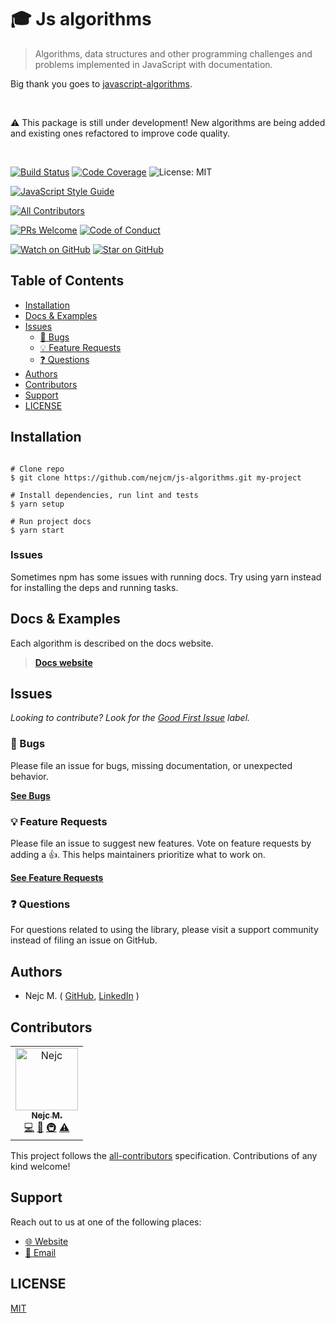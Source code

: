 # 🎓 Js algorithms

<blockquote>Algorithms, data structures and other programming challenges and problems implemented in JavaScript with documentation.</blockquote>

Big thank you goes to
[javascript-algorithms](https://github.com/trekhleb/javascript-algorithms).

<br />

⚠️ This package is still under development! New algorithms are being added and existing
ones refactored to improve code quality.

<br />

<!-- prettier-ignore-start -->
[![Build Status][build-badge]][build]
[![Code Coverage][coverage-badge]][coverage]
![License: MIT](https://img.shields.io/badge/License-MIT-green.svg)

[![JavaScript Style Guide][style-guide-badge]][style-guide]
<!-- ALL-CONTRIBUTORS-BADGE:START - Do not remove or modify this section -->
[![All Contributors](https://img.shields.io/badge/all_contributors-1-orange.svg)](#contributors)
<!-- ALL-CONTRIBUTORS-BADGE:END -->
[![PRs Welcome][prs-badge]][prs] [![Code of Conduct][coc-badge]][coc]

[![Watch on GitHub][github-watch-badge]][github-watch]
[![Star on GitHub][github-star-badge]][github-star]
<!-- prettier-ignore-end -->

## Table of Contents

<!-- START doctoc generated TOC please keep comment here to allow auto update -->
<!-- DON'T EDIT THIS SECTION, INSTEAD RE-RUN doctoc TO UPDATE -->

- [Installation](#installation)
- [Docs & Examples](#docs--examples)
- [Issues](#issues)
  - [🐛 Bugs](#-bugs)
  - [💡 Feature Requests](#-feature-requests)
  - [❓ Questions](#-questions)
- [Authors](#authors)
- [Contributors](#contributors)
- [Support](#support)
- [LICENSE](#license)

<!-- END doctoc generated TOC please keep comment here to allow auto update -->

## Installation

```shell

# Clone repo
$ git clone https://github.com/nejcm/js-algorithms.git my-project

# Install dependencies, run lint and tests
$ yarn setup

# Run project docs
$ yarn start

```

### Issues

Sometimes npm has some issues with running docs. Try using yarn instead for installing the
deps and running tasks.

## Docs & Examples

Each algorithm is described on the docs website.

> [**Docs website**][docs-link]

## Issues

_Looking to contribute? Look for the [Good First Issue][good-first-issue] label._

### 🐛 Bugs

Please file an issue for bugs, missing documentation, or unexpected behavior.

[**See Bugs**][bugs]

### 💡 Feature Requests

Please file an issue to suggest new features. Vote on feature requests by adding a 👍.
This helps maintainers prioritize what to work on.

[**See Feature Requests**][requests]

### ❓ Questions

For questions related to using the library, please visit a support community instead of
filing an issue on GitHub.

## Authors

- Nejc M. ( [GitHub][github], [LinkedIn][linkedin] )

## Contributors

<!-- ALL-CONTRIBUTORS-LIST:START - Do not remove or modify this section -->
<!-- prettier-ignore-start -->
<!-- markdownlint-disable -->
<table>
  <tr>
    <td align="center"><a href="https://github.com/nejcm"><img src="https://avatars3.githubusercontent.com/u/1865210?v=4" width="100px" alt="Nejc"/><br /><sub><b>Nejc M.</b></sub></a><br /><a href="https://github.com/nejcm/js-algorithms/commits?author=nejcm" title="Code">💻</a> <a href="https://github.com/nejcm/js-algorithms/commits?author=nejcm" title="Documentation">📖</a> <a href="#infra" title="Infrastructure (Hosting, Build-Tools, etc)">🚇</a> <a href="https://github.com/nejcm/js-algorithms/commits?author=nejcm" title="Tests">⚠️</a></td>
  </tr>
</table>

<!-- markdownlint-enable -->
<!-- prettier-ignore-end -->

<!-- ALL-CONTRIBUTORS-LIST:END -->

This project follows the [all-contributors][all-contributors] specification. Contributions
of any kind welcome!

## Support

Reach out to us at one of the following places:

- [🌐 Website][website]
- [📧 Email][email]

## LICENSE

[MIT](LICENSE)

<!-- prettier-ignore-start -->

[all-contributors]: https://github.com/all-contributors/all-contributors
[bugs]: https://github.com/nejcm/js-algorithms/issues?q=is%3Aissue+is%3Aopen+label%3Abug+sort%3Acreated-desc
[build-badge]: https://img.shields.io/travis/com/nejcm/js-algorithms.svg
[build]: https://travis-ci.com/nejcm/js-algorithms
[coc-badge]: https://img.shields.io/badge/code%20of-conduct-ff69b4.svg
[coc]: https://github.com/nejcm/js-algorithms/blob/master/CODE_OF_CONDUCT.md
[coverage-badge]: https://img.shields.io/codecov/c/github/nejcm/js-algorithms.svg
[coverage]: https://codecov.io/github/nejcm/js-algorithms
[docs-link]: https://nejcm.github.io/js-algorithms/
[downloads-badge]: https://img.shields.io/npm/dm/@nejcm/js-algorithms.svg
[email]: nmursi2@gmail.com
[emojis]: https://github.com/all-contributors/all-contributors#emoji-key
[github]: https://github.com/nejcm
[github-star-badge]: https://img.shields.io/github/stars/nejcm/js-algorithms.svg?style=social
[github-star]: https://github.com/nejcm/js-algorithms/stargazers
[github-watch-badge]: https://img.shields.io/github/watchers/nejcm/js-algorithms.svg?style=social
[github-watch]: https://github.com/nejcm/js-algorithms/watchers
[good-first-issue]: https://github.com/nejcm/js-algorithms/issues?utf8=✓&q=is%3Aissue+is%3Aopen+sort%3Areactions-%2B1-desc+label%3A"good+first+issue"+
[license-badge]: https://img.shields.io/npm/l/@nejcm/js-algorithms.svg
[license]: https://github.com/nejcm/js-algorithms/blob/master/LICENSE
[linkedin]: https://www.linkedin.com/in/nejcm/
[node]: https://nodejs.org
[npm]: https://www.npmjs.com/
[npm-badge]: https://img.shields.io/npm/v/@nejcm/js-algorithms.svg
[npm-link]: https://www.npmjs.com/package/@nejcm/js-algorithms
[npmtrends]: http://www.npmtrends.com/@nejcm/js-algorithms
[package]: https://www.npmjs.com/package/@nejcm/js-algorithms
[prs-badge]: https://img.shields.io/badge/PRs-welcome-brightgreen.svg
[prs]: http://makeapullrequest.com
[requests]: https://github.com/nejcm/js-algorithms/issues?q=is%3Aissue+sort%3Areactions-%2B1-desc+label%3Aenhancement+is%3Aopen
[semantic-release-badge]: https://img.shields.io/badge/%20%20%F0%9F%93%A6%F0%9F%9A%80-semantic--release-e10079.svg
[semantic-release]: https://github.com/semantic-release/semantic-release
[storybook-badge]: https://nejcmursic.netlify.com/assets/storybook.svg
[storybook]: https://storybook.js.org/
[style-guide-badge]: https://img.shields.io/badge/code_style-standard-brightgreen.svg
[style-guide]: https://standardjs.com
[version-badge]: https://img.shields.io/npm/v/@nejcm/js-algorithms.svg
[website]: https://nejcmursic.com/

<!-- prettier-ignore-end -->
